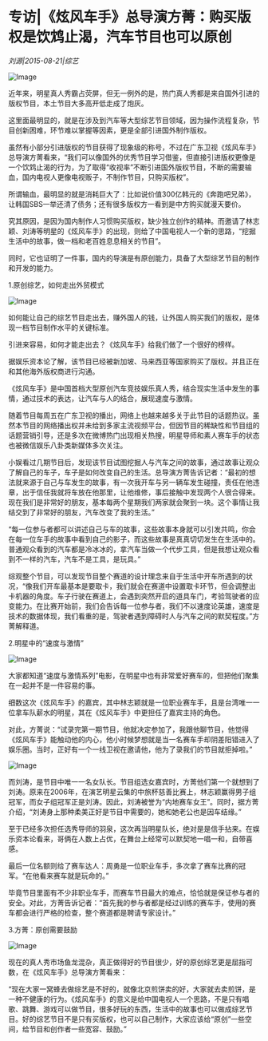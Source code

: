 # 专访|《炫风车手》总导演方菁：购买版权是饮鸩止渴，汽车节目也可以原创

*刘源|2015-08-21|综艺*

![Image](http://si1.go2yd.com/get-image/0HjtaS3LAdU)

近年来，明星真人秀霸占荧屏，但无一例外的是，热门真人秀都是来自国外引进的版权节目，本土节目大多高开低走成了炮灰。

这里面最明显的，就是在涉及到汽车等大型综艺节目领域，因为操作流程复杂，节目创新困难，环节难以掌握等因素，更是全部引进国外制作版权。

虽然有小部分引进版权的节目获得了现象级的称号，不过在广东卫视《炫风车手》总导演方菁看来，“我们可以像国外的优秀节目学习借鉴，但直接引进版权更像是一个饮鸩止渴的行为，为了取得“收视率”不断引进国外版权节目，不断的需要输血，国内电视人更像电视贩子，不制作节目，只购买版权”。

所谓输血，最明显的就是消耗巨大了：比如说价值300亿韩元的《奔跑吧兄弟》，让韩国SBS一举还清了债务；还有很多版权方一看到是中方购买就漫天要价。

究其原因，是因为国内制作人习惯购买版权，缺少独立创作的精神。而邀请了林志颖、刘涛等明星的《炫风车手》的出现，则给了中国电视人一个新的思路，“挖掘生活中的故事，做一档和老百姓息息相关的节目”。

同时，它也证明了一件事，国内的导演是有原创能力，具备了大型综艺节目的制作和开发的能力。

1.原创综艺，如何走出外贸模式

![Image](http://si1.go2yd.com/get-image/0HjtaQe5kmG)

如何能让自己的综艺节目走出去，赚外国人的钱，让外国人购买我们的版权，是体现一档节目制作水平的关键标准。

引进来容易，如何才能走出去？《炫风车手》给我们做了一个很好的榜样。

据娱乐资本论了解，该节目已经被新加坡、马来西亚等国家购买了版权。并且正在和其他海外版权商进行沟通。

《炫风车手》是中国首档大型原创汽车竞技娱乐真人秀，结合现实生活中发生的事情，通过技术的表达，让汽车与人的结合，展现速度与激情。

随着节目每周五在广东卫视的播出，网络上也越来越多关于此节目的话题热议。虽然本节目的网络播出权并未给到多家主流视频平台，但因节目的稀缺性和节目组的话题营销引导，还是多次在微博热门出现相关热搜，明星导师和素人赛车手的状态也被微信娱乐八卦类新媒体多次关注。

小娱看过几期节目后，发现该节目试图挖掘人与汽车之间的故事，通过故事让观众了解自己的车子，车子是如何改变自己的生活。总导演方菁告诉记者：“最初的想法就来源于自己与车发生的故事，有一次我开车与另一辆车发生碰撞，责任在他违章，出于信任我就将车放在他那里，让他维修，事后接触中发现两个人很合得来。现在我们是非常好的朋友，基本每两个星期我们两家就会聚到一块。这个事情让我结交到了非常好的朋友，汽车改变了我的生活。”

“每一位参与者都可以讲述自己与车的故事，这些故事本身就可以引发共鸣，你会在每一位车手的故事中看到自己的影子，而这些故事是真真切切发生在生活中的。普通观众看到的汽车都是冷冰冰的，拿汽车当做一个代步工具，但是我想让观众看到不一样的汽车，汽车不是工具，是玩具。”

综观整个节目，可以发现节目整个赛道的设计理念来自于生活中开车所遇到的状况，“像我们开车最基本是要取卡，我们就会在赛道中设置取卡环节，但会调整出卡机器的角度。车子行驶在赛道上，会遇到突然开启的道具车门，考验驾驶者的应变能力。在比赛开始前，我们会告诉每一位参与者，我们不以速度论英雄，速度是技术的数据体现，我们看重的是，驾驶者遇到障碍时人与汽车之间的默契程度。”方菁解释道。

2.明星中的“速度与激情”

![Image](http://si1.go2yd.com/get-image/0HjtaMWkIYi)

大家都知道“速度与激情系列”电影，在明星中也有非常爱好赛车的，但把他们聚集在一起并不是一件容易的事。

细数这次《炫风车手》的嘉宾，其中林志颖就是一位职业赛车手，且是台湾唯一一位拿车队薪水的明星，其在《炫风车手》中更担任了嘉宾主持的角色。

对此，方菁说：“试录完第一期节目，他就决定参加了，我跟他聊节目，他觉得《炫风车手》能触动他的内心，他小时候梦想就是当一名赛车手却阴差阳错进入了娱乐圈。当时，正好有一个一线卫视在邀请他，他为了录我们的节目就拒掉啦。”

![Image](http://si1.go2yd.com/get-image/0HjtaNv83nc)

而刘涛，是节目中唯一一名女队长。节目组选女嘉宾时，方菁他们第一个就想到了刘涛。原来在2006年，在演艺明星云集的中旅杯慈善比赛上，林志颖赢得男子组冠军，而女子组冠军正是刘涛。因此，刘涛被誉为“内地赛车女王”。同时，据方菁介绍，“刘涛身上那种柔美正好是节目中需要的，她和她老公也是因车结缘。”

至于已经多次担任选秀导师的羽泉，这次再当明星队长，绝对是是信手拈来。在娱乐资本论看来，哥俩在人数上占优，在舞台上经常可以默契地一唱一和，自带喜感。

最后一位名额则给了赛车达人：周勇是一位职业车手，多次拿了赛车比赛的冠军。“在他看来赛车就是玩命的。”

毕竟节目里面有不少非职业车手，而赛车节目最大的难点，恰恰就是保证参与者的安全。对此，方菁告诉记者：“首先我的参与者都是经过训练的赛车手，使用的赛车都会进行严格的检查，整个赛道都是聘请专家设计。”

3.方菁：原创需要鼓励

![Image](http://si1.go2yd.com/get-image/0HjtaPY0uUS)

现在的真人秀市场鱼龙混杂，真正做得好的节目很少，好的原创综艺更是屈指可数，在《炫风车手》总导演方菁看来：

“现在大家一窝蜂去做综艺是不好的，就像北京煎饼卖的好，大家就去卖煎饼，是一种不健康的行为。《炫风车手》的意义是给中国电视人一个思路，不是只有唱歌、跳舞、游戏可以做节目，很多好玩的东西，生活中的故事也可以做成综艺节目。好的综艺节目不是只有买版权，也可以自己制作，大家应该给“原创”一些空间，给节目和创作者一些宽容、鼓励。”

